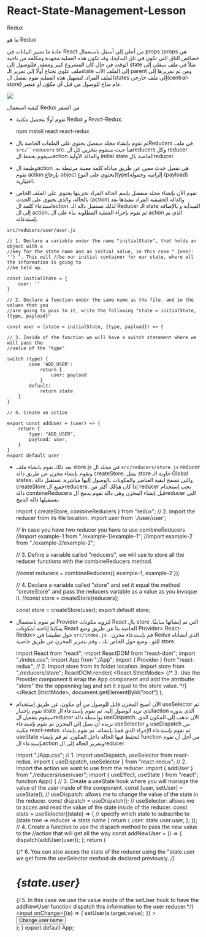 # React-State-Management-Lesson

Redux

ما هو Redux

عادة ما تسير البيانات في React من أعلى إلى أسفل باستعمال props )props هي خصائص التاق التي تكون في تاق البداية)، وقد تكون هذه العملية مجهدة ومكلفة من ناحية الوقت في حال كان المشروع كبير ومعقد. فللوصول إلى state مثلاً في ملف سفلي إلى ملف علوي نحتاج أولًا إلى تمرير الـstate إلى الملف الأب parent ومن ثم تمريرها إلى الملف المراد. لتسهيل هذه العملية نقوم بفصل الstates إلى ملف خارجي(central-store) عام متاح للوصول من قبل أي مكوّن أو عنصر.
 

![](https://paper-attachments.dropbox.com/s_53CB02B642143BCF35D5C8841C7D9C5A253FB8A176C0F8A0C17C2DC0F8E8F99E_1648131554245_ReactDraw-01.jpg)



كيفية استعمال Redux من الصفر
- نقوم أولًا بتحميل مكتبة Redux و React-Redux.


    npm install react react-redux


- ثم نقوم بإنشاء مجلد منفصل يحتوي على الملفات الخاصة بالReducers في ملف `src/``reducers` src.
    هنا حيث سنقوم بتخزين كل الreducers وكل reducer سيقوم بحفظ الaction والحالة الأولية initial state الخاصة بالreducer.
    
- وظيفة الaction هي تفعيل حدث معين عن طريق مناداة كلمة معينة مرتبطة به. تقوم action بإرجاع object يحتوي على النوع(type)إلزاميه وحمولة (payload) اختيارية.


- نقوم الآن بإنشاء مجلد منفصل بإسم الحالة المراد تخزينها يحتوي على الملف الخاص بالحالة، والذي يحتوي على الحدث (action) والدالة الحقيقية المراد تنفيذها بعد استدعاء كلمة الaction. لذلك تستقبل دالة الـ Reducer الـ state المبدأية و بالإضافة إلى ال action، ثم تقوم بإجراء العملية المطلوبة بناء على ال action الذي تم إستدعائه.

`src/reducers/user/user.js`


    // 1. Declare a variable under the name "initialState", that holds an object with a
    //key for the state name and an initial value, in this case " {user: ''} ". This will //be our initial container for our state, where all the information is going to 
    //be held up.
    
    const initialState = {
        user: ''
    }
    
    // 2. Declare a function under the same name as the file. and in the values that you
    //are going to pass to it, write the following "state = initialState, {type, payload}"
    
    const user = (state = initialState, {type, payload}) => {
    
    // 3. Inside of the function we will have a switch statement where we will pass the 
    //value of the "type"
        
    switch (type) {
            case 'ADD_USER':
                return {
                    user: payload
                }
            default:
                return state
        }
    }
    
    // 4. Create an action
    
    export const addUser = (user) => {
        return {
            type: "ADD_USER",
            payload: user,
        }
    }
    export default user


- بعد ذلك نقوم بانشاء ملف store.js في مجلد ال `src/reducers/store.js` reducer ونقوم بإنشاء مخزن عن طريق دالة createStore. يمثل store حاوية الـ Global states، والتي تسمح لبقية العناصر والمكونات بالوصول إليها مباشرة. تستقبل دالة createStore جميع الreducers. إذا كان هنالك أكثر من reducer يجب إستخدام دالة combineReducers قبل إنشاء المخزن وهي دالة تقوم بدمج الreducer التي تستقبلها دالة الدمج.


    import { createStore, combineReducers } from "redux";
    // 2. import the reducer from its file location.
    import user from './user/user';
     
    // In case you have two reducer you have to use combineReducers
    //import example-1 from "./example-1/example-1";
    //import example-2 from "./example-2/example-2";
    
    // 3. Define a variable called "reducers", we will use to store all the reducer functions with the combineReducers method.
    
    //const reducers = combineReducers({ example-1, example-2 });
    
    // 4. Declare a variable called "store" and set it equal the method "createStore" and pass the reducers variable as a value as you invoque it.
    //const store = createStore(reducers);
    
    const store = createStore(user);
    export default store;

 

- ثم نقوم باستعمال Provider لتزويد مكونات React بال store التي تم إنشائها سابقًا. يمكننا إتاحته لمكونات React الخاصة بنا عن طريق وضع Provider> React-Redux> حول تطبيقنا في `src/index.js` . قم بإستدعاء مخزن Redux الذي أنشأناه للتو ، وضع <Provider> حول <App> الخاص بك ، وقم بتمرير المخزن عن طريق خاصية store.


    import React from "react";
    import ReactDOM from "react-dom";
    import "./index.css";
    import App from "./App";
    import { Provider } from "react-redux";
    // 2. Import store from its folder location.
    import store from "./reducers/store";
    ReactDOM.render(
      <React.StrictMode>
        {/* 3. Use the Provider component ti wrap the App component and add the atrributte "store" the the oppenning tag and set it equal to the store value. */}
        <Provider store={store}>
          <App />
        </Provider>
      </React.StrictMode>,
      document.getElementById("root")
    );
    


- الآن أصبح المخزن قابل للوصول من أي مكون، عن طريق إستخدام useSelector ثم نقوم بإختيار state الذي نريد الوصول إليه. ثم نقوم بإستدعاء الaction الذي بدوره سيقوم بتفعيل الreducer بواسطة دالة useDispatch.
    الآن نذهب إلى المكون الذي نريده أن يصل إلى المخزن ثم نقوم بإستدعاء  useSelector و useDispatch من مكتبة react-redux. ثم نقوم بإستدعاء الإجراء الذي قمنا بإنشائه. ثم نقوم بإنشاء useState لتحفظ فيها الحالة داخل المكون. ثم قم بإنشاء function من أجل أن تقوم بإستدعاء الaction وتمرير الحالة إلى الreducer.  
    
    import "./App.css";
    // 1. Import useDispatch, useSelector from react-redux.
    import { useDispatch, useSelector } from "react-redux";
    // 2. Import the action we want to use from the reducer.
    import { addUser } from "./reducers/user/user";
    import { useEffect, useState } from "react";
    function App() {
      // 3. Create a useState hook where you will manage the value of the user inside of the component.
      const [user, setUser] = useState();
      // useDispatch: allows me to change the value of the state in the reducer.
      const dispatch = useDispatch();
      // useSelector: allows me to acces and read the value of the state inside of the reducer.
      const state = useSelector((state) => {
        // specify which state to subscribe to (state tree => reducer => state name )
        return {
          user: state.user.user,
        };
      });
      // 4. Create a function to use the dispach method to pass the new value to the 
    //action that will get all the way
      const addNewUser = () => {
        dispatch(addUser(user));
      };
      return (
        <div className="App App-header">
          <div className="user">
            {/* 6. You can also acces the state of the reducer using the "state.user we get form the useSelector method de declared previously. */}
            <h1>{state.user}</h1>
            {/* 5. In this case we use the value inside of the setUser hook to have the addNewUser function dispatch this information to the user reducer.*/}
            <input
              onChange={(e) => {
                setUser(e.target.value);
              }}
            ></input>
            <button onClick={addNewUser}>Change user name</button>
          </div>
        </div>
      );
    }
    export default App;
    

